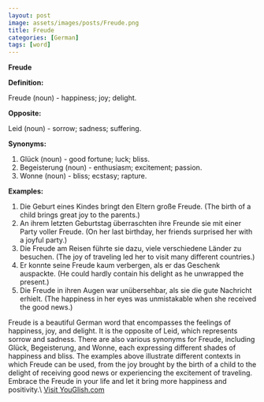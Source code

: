 ```yaml
---
layout: post
image: assets/images/posts/Freude.png
title: Freude
categories: [German]
tags: [word]
---
```


**Freude**

**Definition:**

Freude (noun) - happiness; joy; delight.

**Opposite:**

Leid (noun) - sorrow; sadness; suffering.

**Synonyms:**

1. Glück (noun) - good fortune; luck; bliss.
2. Begeisterung (noun) - enthusiasm; excitement; passion.
3. Wonne (noun) - bliss; ecstasy; rapture.

**Examples:**

1. Die Geburt eines Kindes bringt den Eltern große Freude. (The birth of a child brings great joy to the parents.)
2. An ihrem letzten Geburtstag überraschten ihre Freunde sie mit einer Party voller Freude. (On her last birthday, her friends surprised her with a joyful party.)
3. Die Freude am Reisen führte sie dazu, viele verschiedene Länder zu besuchen. (The joy of traveling led her to visit many different countries.)
4. Er konnte seine Freude kaum verbergen, als er das Geschenk auspackte. (He could hardly contain his delight as he unwrapped the present.)
5. Die Freude in ihren Augen war unübersehbar, als sie die gute Nachricht erhielt. (The happiness in her eyes was unmistakable when she received the good news.)

Freude is a beautiful German word that encompasses the feelings of happiness, joy, and delight. It is the opposite of Leid, which represents sorrow and sadness. There are also various synonyms for Freude, including Glück, Begeisterung, and Wonne, each expressing different shades of happiness and bliss. The examples above illustrate different contexts in which Freude can be used, from the joy brought by the birth of a child to the delight of receiving good news or experiencing the excitement of traveling. Embrace the Freude in your life and let it bring more happiness and positivity.\ <a id="yg-widget-0" class="youglish-widget" data-query="Freude" data-lang="german" data-components="8412" data-auto-start="0" data-bkg-color="theme_light" data-title="How%20to%20pronounce%20Freude%20in%20German"  rel="nofollow" href="https://youglish.com">Visit YouGlish.com</a><script async src="https://youglish.com/public/emb/widget.js" charset="utf-8"></script>